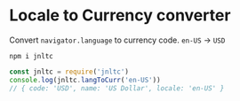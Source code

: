# Locale to Currency converter

Convert `navigator.language` to currency code. `en-US` -> `USD`

```shell
npm i jnltc
```

```js
const jnltc = require('jnltc')
console.log(jnltc.langToCurr('en-US'))
// { code: 'USD', name: 'US Dollar', locale: 'en-US' }
```
